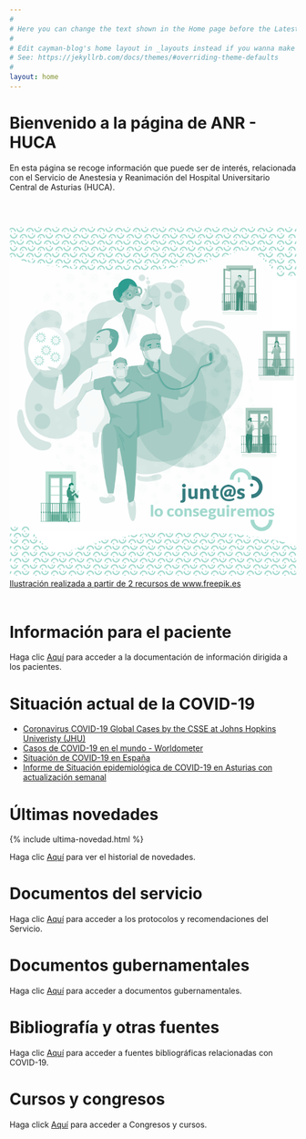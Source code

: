 ```yaml
---
#
# Here you can change the text shown in the Home page before the Latest Posts section.
#
# Edit cayman-blog's home layout in _layouts instead if you wanna make some changes
# See: https://jekyllrb.com/docs/themes/#overriding-theme-defaults
#
layout: home
---
```

<h1 class="titulo-principal">Bienvenido a la página de ANR - HUCA</h1>

En esta página se recoge información que puede ser de interés, relacionada con el Servicio de Anestesia y Reanimación del Hospital Universitario Central de Asturias (HUCA).

<p style="margin-bottom: 60px; margin-top:60px"><img src="/assets/img/anrhuca_web_ILUSTRACOVID.png"/><a class="img_foot" href="https://www.freepik.es/fotos-vectores-gratis/personas">Ilustración realizada a partir de 2 recursos de www.freepik.es</a></p>

# **Información para el paciente**

Haga clic [Aquí](pacientes.md) para acceder a la documentación de información dirigida a los pacientes.

# **Situación actual de la COVID-19**

* [Coronavirus COVID-19 Global Cases by the CSSE at Johns Hopkins Univeristy (JHU)](https://www.arcgis.com/apps/opsdashboard/index.html#/bda7594740fd40299423467b48e9ecf6)
* [Casos de COVID-19 en el mundo - Worldometer](https://www.worldometers.info/coronavirus/#countries)
* [Situación de COVID-19 en España](https://covid19.isciii.es/)
* [Informe de Situación epidemiológica de COVID-19 en Asturias con actualización semanal](https://obsaludasturias.com/obsa/informacion-covid-19-en-asturias/)

# **Últimas novedades**

{% include ultima-novedad.html %}

Haga clic [Aquí](novedades) para ver el historial de novedades.

# **Documentos del servicio**

Haga clic [Aquí](paginas_servicio.md) para acceder a los protocolos y recomendaciones del Servicio.

# **Documentos gubernamentales**

Haga clic [Aquí](documentos_gubernamentales.md) para acceder a documentos gubernamentales.

# **Bibliografía y otras fuentes**

Haga clic [Aquí](otras_fuentes.md) para acceder a fuentes bibliográficas relacionadas con COVID-19.

# **Cursos y congresos**

Haga click [Aquí](congresos_cursos.md) para acceder a Congresos y cursos.
